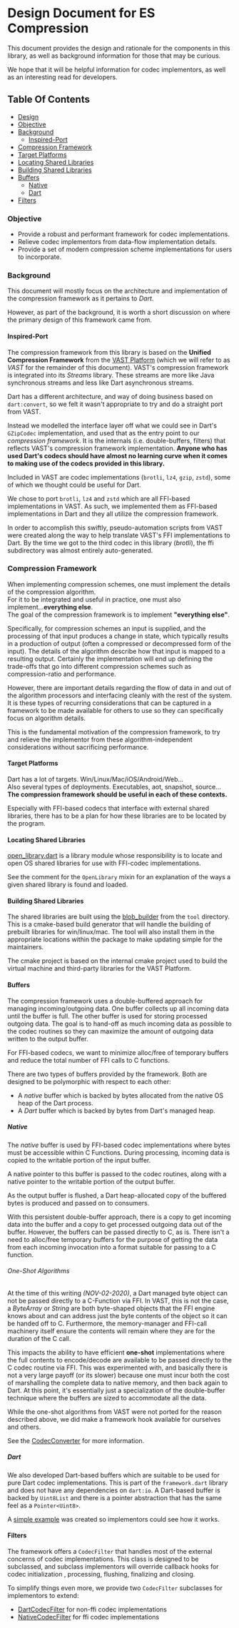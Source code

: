 # Design Document for ES Compression
This document provides the design and rationale for the components in this library, as well as background information
for those that may be curious.

We hope that it will be helpful information for codec implementors, as well as an interesting read for developers.

## Table Of Contents
- [Design](#design-document-for-es-compression)
- [Objective](#objective)
- [Background](#background)
    - [Inspired-Port](#inspired-port)
- [Compression Framework](#compression-framework)
- [Target Platforms](#target-platforms)
- [Locating Shared Libraries](#locating-shared-libraries)
- [Building Shared Libraries](#building-shared-libraries)
- [Buffers](#buffers)
    - [Native](#native)
    - [Dart](#dart)
- [Filters](#filters)

### Objective
- Provide a robust and performant framework for codec implementations.
- Relieve codec implementors from data-flow implementation details.
- Provide a set of modern compression scheme implementations for users to incorporate.

### Background
This document will mostly focus on the architecture and implementation of the compression framework as it pertains to
*Dart*.

However, as part of the background, it is worth a short discussion on where the primary design of this framework came
from.

#### Inspired-Port
The compression framework from this library is based on the **Unified Compression Framework** from the
[VAST Platform](https://www.instantiations.com/products/vasmalltalk/index.html) (which we will refer to as *VAST* for
the remainder of this document). VAST's compression framework is integrated into its *Streams* library. These streams are more like Java synchronous
streams and less like Dart asynchronous streams.

Dart has a different architecture, and way of doing business based on `dart:convert`, so we felt it wasn't appropriate to
try and do a straight port from VAST.

Instead we modelled the interface layer off what we could see in Dart's `GZipCodec` implementation, and used that as the
entry point to our *compression framework*. It is the internals (i.e. double-buffers, filters) that reflects VAST's compression framework implementation.
**Anyone who has used Dart's codecs should have almost no learning curve when it comes to making use of the
codecs provided in this library.**

Included in VAST are codec implementations (`brotli`, `lz4`, `gzip`, `zstd`), some of which we thought could be useful
for Dart.

We chose to port `brotli`, `lz4` and `zstd` which are all FFI-based implementations in VAST. As such, we implemented them 
as FFI-based implementations in Dart and they all utilize the compression framework.

In order to accomplish this swiftly, pseudo-automation scripts from VAST were created along the way to help translate
VAST's FFI implementations to Dart. By the time we got to the third codec in this library (*brotli*), the ffi subdirectory 
was almost entirely auto-generated.

### Compression Framework
When implementing compression schemes, one must implement the details of the compression algorithm.\
For it to be integrated and useful in practice, one must also implement...**everything else**.\
The goal of the compression framework is to implement **"everything else"**.

Specifically, for compression schemes an input is supplied, and the processing of that input produces a change
in state, which typically results in a production of output (often a compressed or decompressed form of the input).
The details of the algorithm describe how that input is mapped to a resulting output.
Certainly the implementation will end up defining the trade-offs that go into different compression schemes such as
compression-ratio and performance.

However, there are important details regarding the flow of data in and out of the algorithm processors and interfacing
cleanly with the rest of the system.
It is these types of recurring considerations that can be captured in a framework to be made available for others to use
so they can specifically focus on algorithm details.

This is the fundamental motivation of the compression framework, to try and relieve the implementor from these
algorithm-independent considerations without sacrificing performance.

#### Target Platforms
Dart has a lot of targets. Win/Linux/Mac/iOS/Android/Web...\
Also several types of deployments. Executables, aot, snapshot, source...\
**The compression framework should be useful in each of these contexts.**

Especially with FFI-based codecs that interface with external shared libraries, there has to be a plan for how these
libraries are to be located by the program.

#### Locating Shared Libraries
[open_library.dart](lib/src/framework/native/open_library.dart) is a library module whose responsibility is to locate
and open OS shared libraries for use with FFI-codec implementations.

See the comment for the `OpenLibrary` mixin for an explanation of the ways a given shared library is found and loaded.

#### Building Shared Libraries
The shared libraries are built using the [blob_builder](tool/blob_builder) from the `tool` directory.
This is a cmake-based build generator that will handle the building of prebuilt libraries for win/linux/mac.
The tool will also install them in the appropriate locations within the package to make updating simple for the
maintainers.

The cmake project is based on the internal cmake project used to build the virtual machine and third-party
libraries for the VAST Platform.

#### Buffers
The compression framework uses a double-buffered approach for managing incoming/outgoing data.
One buffer collects up all incoming data until the buffer is full. The other buffer is used for storing processed
outgoing data. The goal is to hand-off as much incoming data as possible to the codec routines so they can maximize the amount of
outgoing data written to the output buffer.

For FFI-based codecs, we want to minimize alloc/free of temporary buffers and reduce the total number of FFI calls to
C functions.

There are two types of buffers provided by the framework. Both are designed to be polymorphic with respect to each other:
- A *native* buffer which is backed by bytes allocated from the native OS heap of the Dart process.
- A *Dart* buffer which is backed by bytes from Dart's managed heap.

##### Native
The *native* buffer is used by FFI-based codec implementations where bytes must be accessible within C Functions.
During processing, incoming data is copied to the writable portion of the input buffer.

A native pointer to this buffer is passed to the codec routines, along with a native pointer to the writable portion of
the output buffer.

As the output buffer is flushed, a Dart heap-allocated copy of the buffered bytes is produced and passed on to
consumers.

With this persistent double-buffer approach, there is a copy to get incoming data into the buffer and a copy to get
processed outgoing data out of the buffer.
However, the buffers can be passed directly to C, as is. There isn't a need to alloc/free temporary buffers for the
purpose of getting the data from each incoming invocation into a format suitable for passing to a C function.

###### One-Shot Algorithms
At the time of this writing *(NOV-02-2020)*, a Dart managed byte object can not be passed directly to a C-Function via FFI.
In VAST, this is not the case, a *ByteArray* or *String* are both byte-shaped objects that the FFI engine knows about
and can address just the byte contents of the object so it can be handed off to C.
Furthermore, the memory-manager and FFI-call machinery itself ensure the contents will remain where they are for the
duration of the C call.

This impacts the ability to have efficient **one-shot** implementations where the full contents to encode/decode are
available to be passed directly to the C codec routine via FFI.
This was experimented with, and basically there is not a very large payoff (or its slower) because one must incur both
the cost of marshalling the complete data to native memory, and then back again to Dart.
At this point, it's essentially just a specialization of the double-buffer technique where the buffers are sized to
accommodate all the data. 

While the one-shot algorithms from VAST were not ported for the reason described above, we did make a framework hook
available for ourselves and others.

See the [CodecConverter](lib/src/framework/converters.dart) for more information.

##### Dart
We also developed Dart-based buffers which are suitable to be used for pure Dart codec implementations.
This is part of the `framework.dart` library and does not have any dependencies on `dart:io`.
A Dart-based buffer is backed by `Uint8List` and there is a pointer abstraction that has the same feel as a
`Pointer<Uint8>`.

A [simple example](example/rle_example.dart) was created so implementors could see how it works.

#### Filters
The framework offers a `CodecFilter` that handles most of the external concerns of codec implementations.
This class is designed to be subclassed, and subclass implementors will override callback hooks for codec initialization
, processing, flushing, finalizing and closing.

To simplify things even more, we provide two `CodecFilter` subclasses for implementors to extend:
- [DartCodecFilter](lib/src/framework/dart/filters.dart) for non-ffi codec implementations
- [NativeCodecFilter](lib/src/framework/native/filters.dart) for ffi codec implementations
